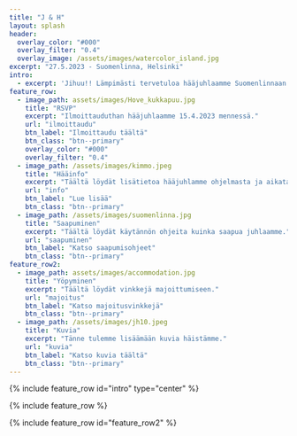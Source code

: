 ```yaml
---
title: "J & H"
layout: splash
header:
  overlay_color: "#000"
  overlay_filter: "0.4"
  overlay_image: /assets/images/watercolor_island.jpg
excerpt: "27.5.2023 - Suomenlinna, Helsinki"
intro: 
  - excerpt: 'Jihuu!! Lämpimästi tervetuloa hääjuhlaamme Suomenlinnaan.'
feature_row:
  - image_path: assets/images/Hove_kukkapuu.jpg
    title: "RSVP"
    excerpt: "Ilmoittauduthan hääjuhlaamme 15.4.2023 mennessä."
    url: "ilmoittaudu"
    btn_label: "Ilmoittaudu täältä"
    btn_class: "btn--primary"
    overlay_color: "#000"
    overlay_filter: "0.4"
  - image_path: /assets/images/kimmo.jpeg
    title: "Hääinfo"
    excerpt: "Täältä löydät lisätietoa hääjuhlamme ohjelmasta ja aikataulusta."
    url: "info"
    btn_label: "Lue lisää"
    btn_class: "btn--primary"
  - image_path: /assets/images/suomenlinna.jpg
    title: "Saapuminen"
    excerpt: "Täältä löydät käytännön ohjeita kuinka saapua juhlaamme."
    url: "saapuminen"
    btn_label: "Katso saapumisohjeet"
    btn_class: "btn--primary"
feature_row2:
  - image_path: assets/images/accommodation.jpg
    title: "Yöpyminen"
    excerpt: "Täältä löydät vinkkejä majoittumiseen."
    url: "majoitus"
    btn_label: "Katso majoitusvinkkejä"
    btn_class: "btn--primary"
  - image_path: /assets/images/jh10.jpeg
    title: "Kuvia"
    excerpt: "Tänne tulemme lisäämään kuvia häistämme."
    url: "kuvia"
    btn_label: "Katso kuvia täältä"
    btn_class: "btn--primary"
---
```


{% include feature_row id="intro" type="center" %}

{% include feature_row %}

{% include feature_row id="feature_row2" %}

